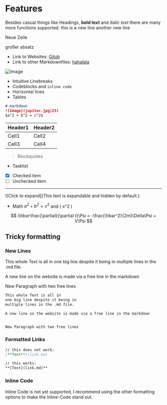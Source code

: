 # Features

Besides casual things like Headings, **bold text** and *italic text* there are many more functions supported.
this is a new line 
another new line

Neue Zeile


großer absatz

- Link to Websites: [Gitub](https://github.com/thhaase)
- Link to other Markdownfiles: [hahalala](how_to_use.md)


![Image](jupiter.jpg|25)

- Intuitive Linebreaks
- Codeblocks and `inline code`
- Horizontal lines 
- Tables


```markdown
# markdown
![Image](jupiter.jpg|25)
$a^2 + b^2 = c^2$
```


| Header1 | Header2 |
|---------|---------|
| Cell1   | Cell2   |
| Cell3   | Cell4   |


> Blockquotes

- Tasklist  

- [x] Checked item
- [ ] Unchecked item

---

![Click to expand]{This text is expandable and hidden by default.}


- Math $a^2 + b^2 = c^2$ and \( x^2 \)


$$
i\hbar\frac{\partial}{\partial t}\Psi = -\frac{\hbar^2}{2m}\Delta\Psi + V\Psi
$$




## Tricky formatting

### New Lines
This whole Text is all in
one big line despite it being in 
multiple lines in the .md file.

A new line on the website is made via a free line in the markdown


New Paragraph with two free lines 


```markdown
This whole Text is all in
one big line despite it being in 
multiple lines in the .md file.

A new line on the website is made via a free line in the markdown


New Paragraph with two free lines 
```



### Formatted Links
```markdown
// this does not work: 
[**Text**](link.md)

// this works:
**[Text](link.md)**
```

###  Inline Code 
Inline Code is not yet supported, I recommend using the other formatting options to make the Inline-Code stand out.